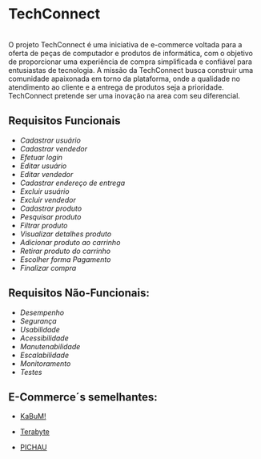 # **TechConnect**
<br>O projeto TechConnect é uma iniciativa de e-commerce voltada para a oferta de peças de computador e produtos de informática, com o objetivo de proporcionar uma experiência de compra simplificada e confiável para entusiastas de tecnologia. A missão da TechConnect busca construir uma comunidade apaixonada em torno da plataforma, onde a qualidade no atendimento ao cliente e a entrega de produtos seja a prioridade. TechConnect pretende ser uma inovação na area com seu diferencial.



## Requisitos Funcionais

- _Cadastrar usuário_  
- _Cadastrar vendedor_
- _Efetuar login_
- _Editar usuário_  
- _Editar vendedor_ 
- _Cadastrar endereço de entrega_     
- _Excluir usuário_
- _Excluir vendedor_
- _Cadastrar produto_
- _Pesquisar produto_
- _Filtrar produto_
- _Visualizar detalhes produto_
- _Adicionar produto ao carrinho_ 
- _Retirar produto do carrinho_
- _Escolher forma Pagamento_
- _Finalizar compra_

## Requisitos Não-Funcionais:

- _Desempenho_
- _Segurança_
- _Usabilidade_
- _Acessibilidade_
- _Manutenabilidade_
- _Escalabilidade_
- _Monitoramento_
- _Testes_
## E-Commerce´s  semelhantes:

- [KaBuM!](https://www.kabum.com.br/?gad_source=1&gclid=CjwKCAiAibeuBhAAEiwAiXBoJOOElEnvcos7dsGd9B582G49vK1zHc39EyeRXXVzn09oytGOJnW5khoCCjkQAvD_BwE)

- [Terabyte](https://www.terabyteshop.com.br/?gad_source=1&gclid=EAIaIQobChMI-tre1NqthAMVn2JIAB3skwfJEAAYASAAEgJG0fD_BwE)

- [PICHAU](https://www.pichau.com.br/)

#
